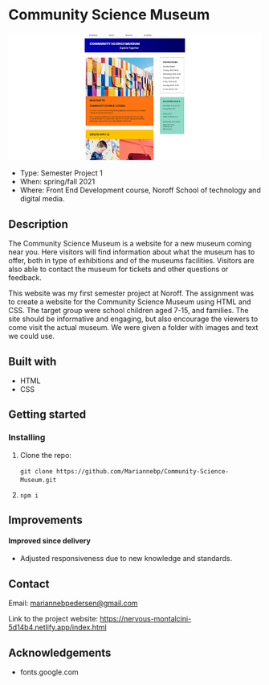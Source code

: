 # Community Science Museum

![Screen shot of project](/images/Community-science-museum-topless_edt1.jpg)

- Type: Semester Project 1
- When: spring/fall 2021
- Where: Front End Development course, Noroff School of technology and digital media.

## Description

The Community Science Museum is a website for a new museum coming near you. Here visitors will find information about what the museum has to offer, both in type of exhibitions and of the museums facilities. Visitors are also able to contact the museum for tickets and other questions or feedback.

This website was my first semester project at Noroff. The assignment was to create a website for the Community Science Museum using HTML and CSS. The target group were school children aged 7-15, and families. The site should be informative and engaging, but also encourage the viewers to come visit the actual museum. We were given a folder with images and text we could use.

## Built with

- HTML
- CSS

## Getting started

### Installing

1. Clone the repo:

    `git clone https://github.com/Mariannebp/Community-Science-Museum.git`

2. `npm i`

## Improvements

#### Improved since delivery

- Adjusted responsiveness due to new knowledge and standards.

## Contact

Email: 
mariannebpedersen@gmail.com

Link to the project website: 
https://nervous-montalcini-5d14b4.netlify.app/index.html

## Acknowledgements

- fonts.google.com

